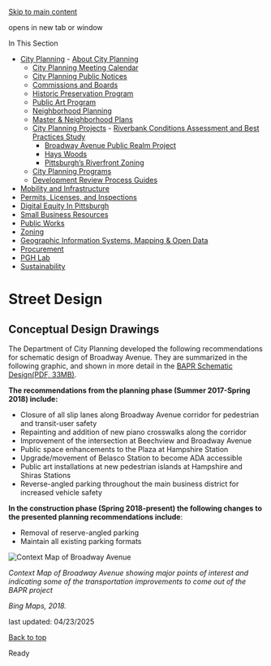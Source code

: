 [Skip to main content](https://www.pittsburghpa.gov/Business-Development/City-Planning/Projects/Broadway-Avenue-Public-Realm-Project/Street-Design#main-content)

opens in new tab or window

In This Section

- [City Planning](https://www.pittsburghpa.gov/Business-Development/City-Planning)  - [About City Planning](https://www.pittsburghpa.gov/Business-Development/City-Planning/About-DCP)
  - [City Planning Meeting Calendar](https://www.pittsburghpa.gov/Business-Development/City-Planning/City-Planning-Meetings)
  - [City Planning Public Notices](https://www.pittsburghpa.gov/Business-Development/City-Planning/Public-Notices)
  - [Commissions and Boards](https://www.pittsburghpa.gov/Business-Development/City-Planning/Commissions-and-Boards)
  - [Historic Preservation Program](https://www.pittsburghpa.gov/Business-Development/City-Planning/Historic-Preservation-Program)
  - [Public Art Program](https://www.pittsburghpa.gov/Business-Development/City-Planning/Public-Art)
  - [Neighborhood Planning](https://www.pittsburghpa.gov/Business-Development/City-Planning/Neighborhood-Planning)
  - [Master & Neighborhood Plans](https://www.pittsburghpa.gov/Business-Development/City-Planning/Master-Neighborhood-Plans)
  - [City Planning Projects](https://www.pittsburghpa.gov/Business-Development/City-Planning/Projects)    - [Riverbank Conditions Assessment and Best Practices Study](https://www.pittsburghpa.gov/Business-Development/City-Planning/Projects/Riverbank-Conditions-Assessment-and-Best-Practices-Study)
    - [Broadway Avenue Public Realm Project](https://www.pittsburghpa.gov/Business-Development/City-Planning/Projects/Broadway-Avenue-Public-Realm-Project)
    - [Hays Woods](https://www.pittsburghpa.gov/Business-Development/City-Planning/Projects/Hays-Woods)
    - [Pittsburgh’s Riverfront Zoning](https://www.pittsburghpa.gov/Business-Development/City-Planning/Projects/Pittsburgh%E2%80%99s-Riverfront-Zoning)
  - [City Planning Programs](https://www.pittsburghpa.gov/Business-Development/City-Planning/Planning-Programs)
  - [Development Review Process Guides](https://www.pittsburghpa.gov/Business-Development/City-Planning/Process-Guides)
- [Mobility and Infrastructure](https://www.pittsburghpa.gov/Business-Development/Mobility-and-Infrastructure)
- [Permits, Licenses, and Inspections](https://www.pittsburghpa.gov/Business-Development/Permits-Licenses-and-Inspections)
- [Digital Equity In Pittsburgh](https://www.pittsburghpa.gov/Business-Development/Digital-Equity-In-Pittsburgh)
- [Small Business Resources](https://www.pittsburghpa.gov/Business-Development/Small-Business-Resources)
- [Public Works](https://www.pittsburghpa.gov/Business-Development/Public-Works)
- [Zoning](https://www.pittsburghpa.gov/Business-Development/Zoning)
- [Geographic Information Systems, Mapping & Open Data](https://www.pittsburghpa.gov/Business-Development/Geographic-Information-Systems-Mapping-Open-Data)
- [Procurement](https://www.pittsburghpa.gov/Business-Development/Procurement)
- [PGH Lab](https://www.pittsburghpa.gov/Business-Development/PGH-Lab)
- [Sustainability](https://www.pittsburghpa.gov/Business-Development/Sustainability)

# Street Design

## Conceptual Design Drawings

The Department of City Planning developed the following recommendations for schematic design of Broadway Avenue. They are summarized in the following graphic, and shown in more detail in the [BAPR Schematic Design(PDF, 33MB)](https://www.pittsburghpa.gov/files/assets/city/v/1/dcp/documents/5755_bapr_schematic_design.pdf).

**The recommendations from the planning phase (Summer 2017-Spring 2018) include:**

- Closure of all slip lanes along Broadway Avenue corridor for pedestrian and transit-user safety
- Repainting and addition of new piano crosswalks along the corridor
- Improvement of the intersection at Beechview and Broadway Avenue
- Public space enhancements to the Plaza at Hampshire Station
- Upgrade/movement of Belasco Station to become ADA accessible
- Public art installations at new pedestrian islands at Hampshire and Shiras Stations
- Reverse-angled parking throughout the main business district for increased vehicle safety

**In the construction phase (Spring 2018-present) the following changes to the presented planning recommendations include**:

- Removal of reserve-angled parking
- Maintain all existing parking formats

![Context Map of Broadway Avenue](https://www.pittsburghpa.gov/files/assets/city/v/1/dcp/images/1630_context-map.jpg)

_Context Map of Broadway Avenue showing major points of interest and indicating some of the transportation improvements to come out of the BAPR project_

_Bing Maps, 2018._

last updated: 04/23/2025

[Back to top](https://www.pittsburghpa.gov/Business-Development/City-Planning/Projects/Broadway-Avenue-Public-Realm-Project/Street-Design#body-top)

Ready
